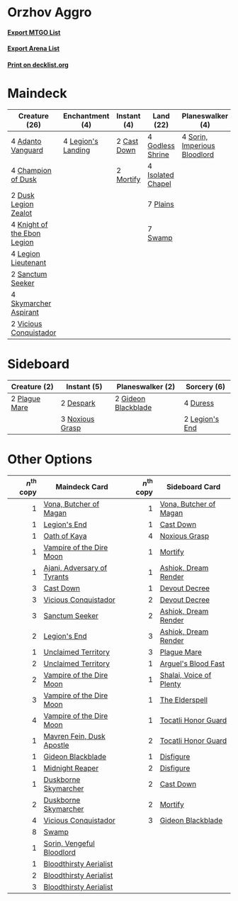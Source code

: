# Orzhov Aggro

#### [Export MTGO List](../collection/Orzhov%20Aggro/Orzhov%20Aggro.txt)
#### [Export Arena List](../collection/Orzhov%20Aggro/Orzhov%20Aggro_arena.txt)
#### [Print on decklist.org](http://decklist.org/?deckmain=4%09Adanto%20Vanguard%0A2%09Cast%20Down%0A4%09Champion%20of%20Dusk%0A2%09Dusk%20Legion%20Zealot%0A4%09Godless%20Shrine%0A4%09Isolated%20Chapel%0A4%09Knight%20of%20the%20Ebon%20Legion%0A4%09Legion%20Lieutenant%0A4%09Legion's%20Landing%0A2%09Mortify%0A7%09Plains%0A2%09Sanctum%20Seeker%0A4%09Skymarcher%20Aspirant%0A4%09Sorin,%20Imperious%20Bloodlord%0A7%09Swamp%0A2%09Vicious%20Conquistador&deckside=2%09Despark%0A4%09Duress%0A2%09Gideon%20Blackblade%0A2%09Legion's%20End%0A3%09Noxious%20Grasp%0A2%09Plague%20Mare)
# Maindeck

|                                            Creature (26)                                             |                                       Enchantment (4)                                       |                                     Instant (4)                                      |                                         Land (22)                                          |                                           Planeswalker (4)                                            |
|------------------------------------------------------------------------------------------------------|---------------------------------------------------------------------------------------------|--------------------------------------------------------------------------------------|--------------------------------------------------------------------------------------------|-------------------------------------------------------------------------------------------------------|
|4 [Adanto Vanguard](http://gatherer.wizards.com/Pages/Card/Details.aspx?multiverseid=435152)          |4 [Legion's Landing](http://gatherer.wizards.com/Pages/Card/Details.aspx?multiverseid=435173)|2 [Cast Down](http://gatherer.wizards.com/Pages/Card/Details.aspx?multiverseid=442969)|4 [Godless Shrine](http://gatherer.wizards.com/Pages/Card/Details.aspx?multiverseid=405099) |4 [Sorin, Imperious Bloodlord](http://gatherer.wizards.com/Pages/Card/Details.aspx?multiverseid=466869)|
|4 [Champion of Dusk](http://gatherer.wizards.com/Pages/Card/Details.aspx?multiverseid=439721)         |                                                                                             |2 [Mortify](http://gatherer.wizards.com/Pages/Card/Details.aspx?multiverseid=420829)  |4 [Isolated Chapel](http://gatherer.wizards.com/Pages/Card/Details.aspx?multiverseid=443129)|                                                                                                       |
|2 [Dusk Legion Zealot](http://gatherer.wizards.com/Pages/Card/Details.aspx?multiverseid=442078)       |                                                                                             |                                                                                      |7 [Plains](http://gatherer.wizards.com/Pages/Card/Details.aspx?multiverseid=439856)         |                                                                                                       |
|4 [Knight of the Ebon Legion](http://gatherer.wizards.com/Pages/Card/Details.aspx?multiverseid=466859)|                                                                                             |                                                                                      |7 [Swamp](http://gatherer.wizards.com/Pages/Card/Details.aspx?multiverseid=439858)          |                                                                                                       |
|4 [Legion Lieutenant](http://gatherer.wizards.com/Pages/Card/Details.aspx?multiverseid=439822)        |                                                                                             |                                                                                      |                                                                                            |                                                                                                       |
|2 [Sanctum Seeker](http://gatherer.wizards.com/Pages/Card/Details.aspx?multiverseid=435274)           |                                                                                             |                                                                                      |                                                                                            |                                                                                                       |
|4 [Skymarcher Aspirant](http://gatherer.wizards.com/Pages/Card/Details.aspx?multiverseid=439678)      |                                                                                             |                                                                                      |                                                                                            |                                                                                                       |
|2 [Vicious Conquistador](http://gatherer.wizards.com/Pages/Card/Details.aspx?multiverseid=435282)     |                                                                                             |                                                                                      |                                                                                            |                                                                                                       |


# Sideboard

|                                      Creature (2)                                      |                                       Instant (5)                                        |                                       Planeswalker (2)                                       |                                       Sorcery (6)                                       |
|----------------------------------------------------------------------------------------|------------------------------------------------------------------------------------------|----------------------------------------------------------------------------------------------|-----------------------------------------------------------------------------------------|
|2 [Plague Mare](http://gatherer.wizards.com/Pages/Card/Details.aspx?multiverseid=447250)|2 [Despark](http://gatherer.wizards.com/Pages/Card/Details.aspx?multiverseid=461117)      |2 [Gideon Blackblade](http://gatherer.wizards.com/Pages/Card/Details.aspx?multiverseid=463943)|4 [Duress](http://gatherer.wizards.com/Pages/Card/Details.aspx?multiverseid=14557)       |
|                                                                                        |3 [Noxious Grasp](http://gatherer.wizards.com/Pages/Card/Details.aspx?multiverseid=466864)|                                                                                              |2 [Legion's End](http://gatherer.wizards.com/Pages/Card/Details.aspx?multiverseid=466860)|


# Other Options

|*n*<sup>th</sup> copy|                                            Maindeck Card                                             |*n*<sup>th</sup> copy|                                          Sideboard Card                                          |
|--------------------:|------------------------------------------------------------------------------------------------------|--------------------:|--------------------------------------------------------------------------------------------------|
|                    1|[Vona, Butcher of Magan](http://gatherer.wizards.com/Pages/Card/Details.aspx?multiverseid=435387)     |                    1|[Vona, Butcher of Magan](http://gatherer.wizards.com/Pages/Card/Details.aspx?multiverseid=435387) |
|                    1|[Legion's End](http://gatherer.wizards.com/Pages/Card/Details.aspx?multiverseid=466860)               |                    1|[Cast Down](http://gatherer.wizards.com/Pages/Card/Details.aspx?multiverseid=442969)              |
|                    1|[Oath of Kaya](http://gatherer.wizards.com/Pages/Card/Details.aspx?multiverseid=461136)               |                    4|[Noxious Grasp](http://gatherer.wizards.com/Pages/Card/Details.aspx?multiverseid=466864)          |
|                    1|[Vampire of the Dire Moon](http://gatherer.wizards.com/Pages/Card/Details.aspx?multiverseid=466874)   |                    1|[Mortify](http://gatherer.wizards.com/Pages/Card/Details.aspx?multiverseid=420829)                |
|                    1|[Ajani, Adversary of Tyrants](http://gatherer.wizards.com/Pages/Card/Details.aspx?multiverseid=447139)|                    1|[Ashiok, Dream Render](http://gatherer.wizards.com/Pages/Card/Details.aspx?multiverseid=461155)   |
|                    3|[Cast Down](http://gatherer.wizards.com/Pages/Card/Details.aspx?multiverseid=442969)                  |                    1|[Devout Decree](http://gatherer.wizards.com/Pages/Card/Details.aspx?multiverseid=466767)          |
|                    3|[Vicious Conquistador](http://gatherer.wizards.com/Pages/Card/Details.aspx?multiverseid=435282)       |                    2|[Devout Decree](http://gatherer.wizards.com/Pages/Card/Details.aspx?multiverseid=466767)          |
|                    3|[Sanctum Seeker](http://gatherer.wizards.com/Pages/Card/Details.aspx?multiverseid=435274)             |                    2|[Ashiok, Dream Render](http://gatherer.wizards.com/Pages/Card/Details.aspx?multiverseid=461155)   |
|                    2|[Legion's End](http://gatherer.wizards.com/Pages/Card/Details.aspx?multiverseid=466860)               |                    3|[Ashiok, Dream Render](http://gatherer.wizards.com/Pages/Card/Details.aspx?multiverseid=461155)   |
|                    1|[Unclaimed Territory](http://gatherer.wizards.com/Pages/Card/Details.aspx?multiverseid=435419)        |                    3|[Plague Mare](http://gatherer.wizards.com/Pages/Card/Details.aspx?multiverseid=447250)            |
|                    2|[Unclaimed Territory](http://gatherer.wizards.com/Pages/Card/Details.aspx?multiverseid=435419)        |                    1|[Arguel's Blood Fast](http://gatherer.wizards.com/Pages/Card/Details.aspx?multiverseid=439316)    |
|                    2|[Vampire of the Dire Moon](http://gatherer.wizards.com/Pages/Card/Details.aspx?multiverseid=466874)   |                    1|[Shalai, Voice of Plenty](http://gatherer.wizards.com/Pages/Card/Details.aspx?multiverseid=442923)|
|                    3|[Vampire of the Dire Moon](http://gatherer.wizards.com/Pages/Card/Details.aspx?multiverseid=466874)   |                    1|[The Elderspell](http://gatherer.wizards.com/Pages/Card/Details.aspx?multiverseid=461016)         |
|                    4|[Vampire of the Dire Moon](http://gatherer.wizards.com/Pages/Card/Details.aspx?multiverseid=466874)   |                    1|[Tocatli Honor Guard](http://gatherer.wizards.com/Pages/Card/Details.aspx?multiverseid=435194)    |
|                    1|[Mavren Fein, Dusk Apostle](http://gatherer.wizards.com/Pages/Card/Details.aspx?multiverseid=435176)  |                    2|[Tocatli Honor Guard](http://gatherer.wizards.com/Pages/Card/Details.aspx?multiverseid=435194)    |
|                    1|[Gideon Blackblade](http://gatherer.wizards.com/Pages/Card/Details.aspx?multiverseid=463943)          |                    1|[Disfigure](http://gatherer.wizards.com/Pages/Card/Details.aspx?multiverseid=442076)              |
|                    1|[Midnight Reaper](http://gatherer.wizards.com/Pages/Card/Details.aspx?multiverseid=452827)            |                    2|[Disfigure](http://gatherer.wizards.com/Pages/Card/Details.aspx?multiverseid=442076)              |
|                    1|[Duskborne Skymarcher](http://gatherer.wizards.com/Pages/Card/Details.aspx?multiverseid=435160)       |                    2|[Cast Down](http://gatherer.wizards.com/Pages/Card/Details.aspx?multiverseid=442969)              |
|                    2|[Duskborne Skymarcher](http://gatherer.wizards.com/Pages/Card/Details.aspx?multiverseid=435160)       |                    2|[Mortify](http://gatherer.wizards.com/Pages/Card/Details.aspx?multiverseid=420829)                |
|                    4|[Vicious Conquistador](http://gatherer.wizards.com/Pages/Card/Details.aspx?multiverseid=435282)       |                    3|[Gideon Blackblade](http://gatherer.wizards.com/Pages/Card/Details.aspx?multiverseid=463943)      |
|                    8|[Swamp](http://gatherer.wizards.com/Pages/Card/Details.aspx?multiverseid=439858)                      |                     |                                                                                                  |
|                    1|[Sorin, Vengeful Bloodlord](http://gatherer.wizards.com/Pages/Card/Details.aspx?multiverseid=461144)  |                     |                                                                                                  |
|                    1|[Bloodthirsty Aerialist](http://gatherer.wizards.com/Pages/Card/Details.aspx?multiverseid=466845)     |                     |                                                                                                  |
|                    2|[Bloodthirsty Aerialist](http://gatherer.wizards.com/Pages/Card/Details.aspx?multiverseid=466845)     |                     |                                                                                                  |
|                    3|[Bloodthirsty Aerialist](http://gatherer.wizards.com/Pages/Card/Details.aspx?multiverseid=466845)     |                     |                                                                                                  |

